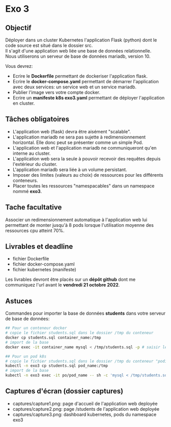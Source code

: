 # Exo 3

## Objectif
Déployer dans un cluster Kubernetes l'application Flask (python) dont le code source est situé dans le dossier src.  
Il s'agit d'une application web liée une base de données relationnelle.  
Nous utiliserons un serveur de base de données mariadb, version 10.  

Vous devrez:
- Ecrire le **Dockerfile** permettant de dockeriser l'application flask.
- Ecrire le **docker-compose.yaml** permettant de démarrer l'application avec deux services: un service web et un service mariadb.
- Publier l'image vers votre compte docker.
- Ecrire un **manifeste k8s exo3.yaml** permettant de déployer l'application en cluster.

## Tâches obligatoires
- L'application web (flask) devra être aisément "scalable".
- L'application mariadb ne sera pas sujette à redimensionnement horizontal. Elle donc peut se présenter comme un simple Pod.
- L'application web et l'application mariadb ne communiqueront qu'en interne au cluster.
- L'application web sera la seule à pouvoir recevoir des requêtes depuis l'extérieur du cluster.
- L'application mariadb sera liée à un volume persistant.
- Imposer des limites (valeurs au choix) de ressources pour les différents conteneurs.
- Placer toutes les ressources "namespacables" dans un namespace nommé **exo3**.

## Tache facultative
Associer un redimensionnement automatique à l'application web lui permettant de monter jusqu'à 8 pods lorsque l'utilisation moyenne des ressources cpu atteint 70%.

## Livrables et deadline
- fichier Dockerfile
- fichier docker-compose.yaml
- fichier kubernetes (manifeste)

Les livrables devront être placés sur un **dépôt github** dont me communiquez l'url
avant le **vendredi 21 octobre 2022**.

## Astuces
Commandes pour importer la base de données **students** dans votre serveur de base de données:
```bash
## Pour un conteneur docker
# copie le fichier students.sql dans le dossier /tmp du conteneur
docker cp students.sql container_name:/tmp 
# import de la base
docker exec -it container_name mysql < /tmp/students.sql -p # saisir le mot de passe root (juve)

## Pour un pod k8s
# copie le fichier students.sql dans le dossier /tmp du conteneur "podifié"
kubectl -n exo3 cp students.sql pod_name:/tmp
# import de la base
kubectl -n exo3 exec -it po/pod_name -- sh -c 'mysql < /tmp/students.sql -p' # # saisir le mot de passe root (juve)
```

## Captures d'écran (dossier captures)
- captures/capture1.png: page d'accueil de l'application web deployée
- captures/capture2.png: page /students de l'application web deployée
- captures/capture3.png: dashboard kubernetes, pods du namespace exo3